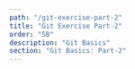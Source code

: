 ```yaml
---
path: "/git-exercise-part-2"
title: "Git Exercise Part-2"
order: "5B"
description: "Git Basics"
section: "Git Basics: Part-2"
---
```


